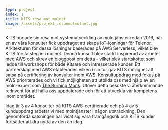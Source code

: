 ```yaml
---
type: project
index: 1
title: KITS resa mot molnet
image: /assets/projekt_resanmotmolnet.jpg
---
```

K﻿ITS började sin resa mot systemutveckling av molntjänster redan 2016, när en av våra konsulter fick uppdraget att skapa IoT-lösningar för Telenor. Arkitekturen för dessa lösningar baserades på AWS Serverless, vilket blev KITS första steg in i molnet. Denna konsult blev starkt inspirerad av arbetet med AWS och skrev en [bloggpost](https://kits.se/blogg-2017-02-06/serverless-1) om detta - vilket blev startskottet som ledde till workshops för både Kitsare och intresserade kunder. Ett partnerskap med AWS etablerades vilken i sin tur gav KITS möjlighet att satsa på certifiering av konsulter inom AWS. Konsultuppdrag med fokus på AWS prioriterades och vi fick möjligheten att utbilda oss med hjälp av en moln-expert som [The Burning Monk](https://theburningmonk.com/). Utöver detta besökte vi återkommande re:Invent för att hålla oss uppdaterade och för att utveckla vår kompetens inom området.

I﻿dag är 3 av 4 konsulter på KITS AWS-certifierade och på 4 av 5 kunduppdrag arbetar vi med molntjänster i någon utsträckning. Den genomförda satsningen har visat sig vara framgångsrik och KITS kunder fortsätter att dra nytta av den än idag.